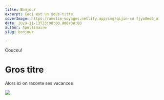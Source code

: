 ```yaml
---
title: Bonjour
excerpt: Ceci est un sous-titre
coverImage: https://amelie-voyages.netlify.app/img/qijin-xu-fjyo0eo6_ai-unsplash.jpg
date: 2020-11-13T23:00:00.000+00:00
author: Apollinaire
slug: bonjour

---
```

Coucou!

# Gros titre

Alors ici on raconte ses vacances

![](/images/brett-jordan-jz-cv0cqbxo-unsplash.jpg)